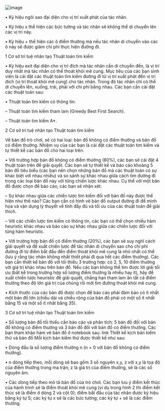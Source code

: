 ![image](https://user-images.githubusercontent.com/96604342/199021982-f9fbfbdf-00fa-4636-b26e-fa2f38adae93.png)
<p>• Ký hiệu ngôi sao đại diện cho vị trí xuất phát của tác nhân.
<p>• Ký hiệu x thể hiện các bức tường và tác nhân sẽ không thể di
chuyển lên các vị trí này.
<p>• Ký hiệu + thể hiện các ô điểm thưởng mà nếu tác nhân di chuyển
vào các ô này sẽ được giảm chi phí thực hiện đường đi.
<p>1 Cơ sở trí tuệ nhân tạo Thuật toán tìm kiếm
<p>• Ký hiệu exit đại diện cho vị trí đích mà tác nhân cần di chuyển
đến, là vị trí duy nhất mà tác nhân có thể thoát khỏi mê cung.
Mục tiêu của các bạn sinh viên là cài đặt các thuật toán tìm kiếm
đường đi từ vị trí xuất phát đến vị trí đích (vị trí thoát khỏi mê cung)
cho tác nhân. Trong đó tác nhân chỉ có thể di chuyển lên, xuống, trái,
phải với chi phí bằng nhau. Các bạn cần cài đặt các thuật toán sau:
<p>• Thuật toán tìm kiếm có thông tin:
<p>– Thuật toán tìm kiếm tham lam (Greedy Best First Search).
<p>– Thuật toán tìm kiếm A*.
<p>2
Cơ sở trí tuệ nhân tạo Thuật toán tìm kiếm
<p>Về bản đồ trò chơi, sẽ có hai loại: bản đồ không có điểm thưởng và
bản đồ có điểm thưởng. Nhiệm vụ của các bạn là cài đặt các thuật
toán tìm kiếm và tự thiết kế các bản đồ cho hai loại trên.
<p>• Với trường hợp bản đồ không có điểm thưởng (80%), các bạn sẽ
cài đặt 4 thuật toán trên để giải quyết. Các bạn sẽ tự thiết kế
và báo cáo khoảng 5 bản đồ tiêu biểu (các bạn nên chọn những
bản đồ mà các thuật toán có sự khác biệt với nhau nhiều) và so
sánh sự khác nhau giữa cách tìm đường đi trong các loại bản đồ
này với từng chiến lược khác nhau. Cụ thể với một bản đồ được
chọn để báo cáo, các bạn sẽ nhận xét:
<p>– Sự khác nhau giữa các chiến lược tìm kiếm đối với bản đồ
này được thể hiện như thế nào? Các bạn cần có hình vẽ
bản đồ output đường đi để minh họa và vận dụng lý thuyết
về tính đầy đủ và tối ưu của các thuật toán để giải thích.
<p>– Với các chiến lược tìm kiếm có thông tin, các bạn có thể
chọn nhiều hàm heuristic khác nhau và báo cáo sự khác
nhau giữa các chiến lược đối với từng hàm heuristic.
<p>• Với trường hợp bản đồ có điểm thưởng (20%), các bạn sẽ suy
nghĩ cách giải quyết và đề xuất chiến lược để tác nhân di chuyển
sao cho chi phí đường đi từ điểm bắt đầu đến điểm thoát khỏi
mê cung là nhỏ nhất có thể (lưu ý rằng tác nhân không nhất
thiết phải đi qua hết các điểm thưởng). Các bạn cần thiết kế
bản đồ với tối thiểu 3 trường hợp: có 2, 5, 10 điểm thưởng với
giá trị khác nhau trên bản đồ. Nếu các bạn không thể tìm được
lời giải tối ưu (bất kể trong trường hợp số lượng điểm thưởng
là nhiều hay ít), hãy đề xuất chiến lược heuristic để giải quyết,
chẳng hạn tham lam ăn tất cả điểm thưởng theo độ lớn giá trị
của chúng rồi mới tìm đường thoát khỏi mê cung.
<p>• Kích thước của các bản đồ được chọn để báo cáo phải đảm bảo
có ít nhất một bản đồ lớn (chiều dài và chiều rộng của bản đồ
phải có một số ít nhất bằng 15 và một số ít nhất bằng 35).
<p>3
Cơ sở trí tuệ nhân tạo Thuật toán tìm kiếm
<p>• Số lượng bản đồ tối thiểu cần báo cáo và phân tích: 5 bản đồ
đối với bản đồ không có điểm thưởng và 3 bản đồ đối với bản
đồ có điểm thưởng.
Các bạn tham khảo hàm vẽ bản đồ ở notebook sau: link
Thiết kế kịch bản kiểm thử và bản đồ
Mỗi kịch bản kiểm thử được thiết kế như sau:
<p>• Dòng đầu là số lượng điểm thưởng n (n = 0 với bản đồ không
có điểm thưởng).
<p>• n dòng tiếp theo, mỗi dòng sẽ bao gồm 3 số nguyên x,y, z với
x,y là tọa độ của điểm thưởng trong ma trận; z là giá trị của
điểm thưởng, sẽ là các số nguyên âm.
<p>• Các dòng tiếp theo mô tả bản đồ của trò chơi. Các bạn lưu ý
điểm kết thúc của hành trình sẽ là điểm thoát khỏi mê cung (ví
dụ trong hình 2 thì điểm kết thúc sẽ là điểm ở dòng 2 và cột 0);
điểm bắt đầu của tác nhân được ký hiệu bằng ký tự S; các ký
tự x sẽ là các bức tường; các ký tự + sẽ là các điểm thưởng.

